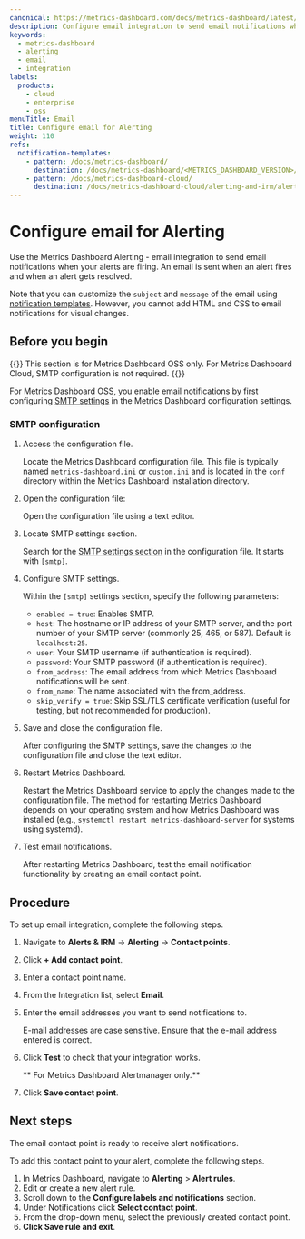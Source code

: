 ```yaml
---
canonical: https://metrics-dashboard.com/docs/metrics-dashboard/latest/alerting/configure-notifications/manage-contact-points/integrations/configure-email/
description: Configure email integration to send email notifications when your alerts are firing
keywords:
  - metrics-dashboard
  - alerting
  - email
  - integration
labels:
  products:
    - cloud
    - enterprise
    - oss
menuTitle: Email
title: Configure email for Alerting
weight: 110
refs:
  notification-templates:
    - pattern: /docs/metrics-dashboard/
      destination: /docs/metrics-dashboard/<METRICS_DASHBOARD_VERSION>/alerting/configure-notifications/template-notifications/
    - pattern: /docs/metrics-dashboard-cloud/
      destination: /docs/metrics-dashboard-cloud/alerting-and-irm/alerting/configure-notifications/template-notifications/
---
```


# Configure email for Alerting

Use the Metrics Dashboard Alerting - email integration to send email notifications when your alerts are firing. An email is sent when an alert fires and when an alert gets resolved.

Note that you can customize the `subject` and `message` of the email using [notification templates](ref:notification-templates). However, you cannot add HTML and CSS to email notifications for visual changes.

## Before you begin

{{<admonition type="note">}}
This section is for Metrics Dashboard OSS only. For Metrics Dashboard Cloud, SMTP configuration is not required.
{{</admonition>}}

For Metrics Dashboard OSS, you enable email notifications by first configuring [SMTP settings](https://metrics-dashboard.com/docs/metrics-dashboard/next/setup-metrics-dashboard/configure-metrics-dashboard/#smtp) in the Metrics Dashboard configuration settings.

### SMTP configuration

1. Access the configuration file.

   Locate the Metrics Dashboard configuration file. This file is typically named `metrics-dashboard.ini` or `custom.ini` and is located in the `conf` directory within the Metrics Dashboard installation directory.

1. Open the configuration file:

   Open the configuration file using a text editor.

1. Locate SMTP settings section.

   Search for the [SMTP settings section](https://metrics-dashboard.com/docs/metrics-dashboard/next/setup-metrics-dashboard/configure-metrics-dashboard/#smtp) in the configuration file. It starts with `[smtp]`.

1. Configure SMTP settings.

   Within the `[smtp]` settings section, specify the following parameters:
   - `enabled = true`: Enables SMTP.
   - `host`: The hostname or IP address of your SMTP server, and the port number of your SMTP server (commonly 25, 465, or 587). Default is `localhost:25`.
   - `user`: Your SMTP username (if authentication is required).
   - `password`: Your SMTP password (if authentication is required).
   - `from_address`: The email address from which Metrics Dashboard notifications will be sent.
   - `from_name`: The name associated with the from_address.
   - `skip_verify = true`: Skip SSL/TLS certificate verification (useful for testing, but not recommended for production).

1. Save and close the configuration file.

   After configuring the SMTP settings, save the changes to the configuration file and close the text editor.

1. Restart Metrics Dashboard.

   Restart the Metrics Dashboard service to apply the changes made to the configuration file. The method for restarting Metrics Dashboard depends on your operating system and how Metrics Dashboard was installed (e.g., `systemctl restart metrics-dashboard-server` for systems using systemd).

1. Test email notifications.

   After restarting Metrics Dashboard, test the email notification functionality by creating an email contact point.

## Procedure

To set up email integration, complete the following steps.

1. Navigate to **Alerts & IRM** -> **Alerting** -> **Contact points**.
1. Click **+ Add contact point**.
1. Enter a contact point name.
1. From the Integration list, select **Email**.
1. Enter the email addresses you want to send notifications to.

   E-mail addresses are case sensitive. Ensure that the e-mail address entered is correct.

1. Click **Test** to check that your integration works.

   ** For Metrics Dashboard Alertmanager only.**

1. Click **Save contact point**.

## Next steps

The email contact point is ready to receive alert notifications.

To add this contact point to your alert, complete the following steps.

1. In Metrics Dashboard, navigate to **Alerting** > **Alert rules**.
1. Edit or create a new alert rule.
1. Scroll down to the **Configure labels and notifications** section.
1. Under Notifications click **Select contact point**.
1. From the drop-down menu, select the previously created contact point.
1. **Click Save rule and exit**.
